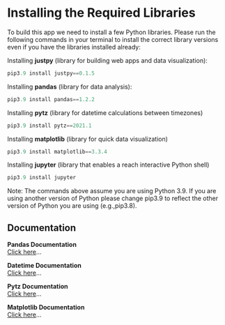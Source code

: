 # **Installing the Required Libraries**
To build this app we need to install a few Python libraries. Please run the following commands in your terminal to install the correct library versions even if you have the libraries installed already:



Installing **justpy** (library for building web apps and data visualization):
```py
pip3.9 install justpy==0.1.5
```


Installing **pandas** (library for data analysis):
```py
pip3.9 install pandas==1.2.2
```


Installing **pytz** (library for datetime calculations between timezones)
```py
pip3.9 install pytz==2021.1
```


Installing **matplotlib** (library for quick data visualization)
```py
pip3.9 install matplotlib==3.3.4
```


Installing **jupyter** (library that enables a reach interactive Python shell)
```py
pip3.9 install jupyter
```
Note: The commands above assume you are using Python 3.9. If you are using another version of Python please change pip3.9 to reflect the other version of Python you are using (e.g.,pip3.8).

## **Documentation**

**Pandas Documentation**<br>
[Click here](https://pandas.pydata.org/docs/)...

**Datetime Documentation**<br>
[Click here](https://docs.python.org/3/library/datetime.html)...

**Pytz Documentation**<br>
[Click here](https://pytz.sourceforge.net/)...

**Matplotlib Documentation**<br>
[Click here](https://matplotlib.org/stable/)...
